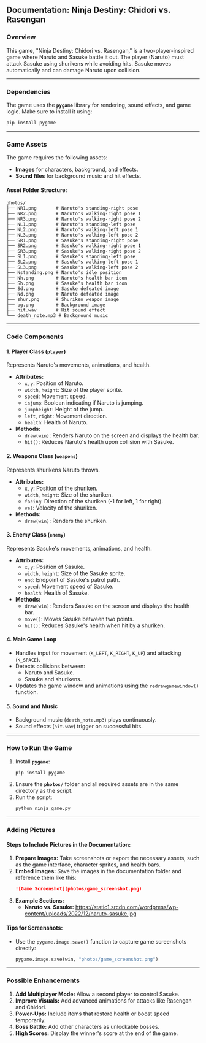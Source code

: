 ## **Documentation: Ninja Destiny: Chidori vs. Rasengan**

### **Overview**
This game, "Ninja Destiny: Chidori vs. Rasengan," is a two-player-inspired game where Naruto and Sasuke battle it out. The player (Naruto) must attack Sasuke using shurikens while avoiding hits. Sasuke moves automatically and can damage Naruto upon collision.

---

### **Dependencies**
The game uses the **`pygame`** library for rendering, sound effects, and game logic. Make sure to install it using:
```bash
pip install pygame
```

---

### **Game Assets**
The game requires the following assets:
- **Images** for characters, background, and effects.
- **Sound files** for background music and hit effects.

#### Asset Folder Structure:
```
photos/
├── NR1.png       # Naruto's standing-right pose
├── NR2.png       # Naruto's walking-right pose 1
├── NR3.png       # Naruto's walking-right pose 2
├── NL1.png       # Naruto's standing-left pose
├── NL2.png       # Naruto's walking-left pose 1
├── NL3.png       # Naruto's walking-left pose 2
├── SR1.png       # Sasuke's standing-right pose
├── SR2.png       # Sasuke's walking-right pose 1
├── SR3.png       # Sasuke's walking-right pose 2
├── SL1.png       # Sasuke's standing-left pose
├── SL2.png       # Sasuke's walking-left pose 1
├── SL3.png       # Sasuke's walking-left pose 2
├── Nstanding.png # Naruto's idle position
├── Nh.png        # Naruto's health bar icon
├── Sh.png        # Sasuke's health bar icon
├── Sd.png        # Sasuke defeated image
├── Nd.png        # Naruto defeated image
├── shur.png      # Shuriken weapon image
├── bg.png        # Background image
├── hit.wav       # Hit sound effect
└── death_note.mp3 # Background music
```

---

### **Code Components**

#### **1. Player Class (`player`)**
Represents Naruto's movements, animations, and health.
- **Attributes:**
  - `x`, `y`: Position of Naruto.
  - `width`, `height`: Size of the player sprite.
  - `speed`: Movement speed.
  - `isjump`: Boolean indicating if Naruto is jumping.
  - `jumpheight`: Height of the jump.
  - `left`, `right`: Movement direction.
  - `health`: Health of Naruto.
- **Methods:**
  - `draw(win)`: Renders Naruto on the screen and displays the health bar.
  - `hit()`: Reduces Naruto's health upon collision with Sasuke.

#### **2. Weapons Class (`weapons`)**
Represents shurikens Naruto throws.
- **Attributes:**
  - `x`, `y`: Position of the shuriken.
  - `width`, `height`: Size of the shuriken.
  - `facing`: Direction of the shuriken (-1 for left, 1 for right).
  - `vel`: Velocity of the shuriken.
- **Methods:**
  - `draw(win)`: Renders the shuriken.

#### **3. Enemy Class (`enemy`)**
Represents Sasuke's movements, animations, and health.
- **Attributes:**
  - `x`, `y`: Position of Sasuke.
  - `width`, `height`: Size of the Sasuke sprite.
  - `end`: Endpoint of Sasuke's patrol path.
  - `speed`: Movement speed of Sasuke.
  - `health`: Health of Sasuke.
- **Methods:**
  - `draw(win)`: Renders Sasuke on the screen and displays the health bar.
  - `move()`: Moves Sasuke between two points.
  - `hit()`: Reduces Sasuke's health when hit by a shuriken.

#### **4. Main Game Loop**
- Handles input for movement (`K_LEFT`, `K_RIGHT`, `K_UP`) and attacking (`K_SPACE`).
- Detects collisions between:
  - Naruto and Sasuke.
  - Sasuke and shurikens.
- Updates the game window and animations using the `redrawgamewindow()` function.

#### **5. Sound and Music**
- Background music (`death_note.mp3`) plays continuously.
- Sound effects (`hit.wav`) trigger on successful hits.

---

### **How to Run the Game**
1. Install **`pygame`**:
   ```bash
   pip install pygame
   ```
2. Ensure the **`photos/`** folder and all required assets are in the same directory as the script.
3. Run the script:
   ```bash
   python ninja_game.py
   ```

---

### **Adding Pictures**

#### **Steps to Include Pictures in the Documentation:**
1. **Prepare Images:** Take screenshots or export the necessary assets, such as the game interface, character sprites, and health bars.
2. **Embed Images:** Save the images in the documentation folder and reference them like this:
   ```markdown
   ![Game Screenshot](photos/game_screenshot.png)
   ```
3. **Example Sections:**
   - **Naruto vs. Sasuke:**
     https://static1.srcdn.com/wordpress/wp-content/uploads/2022/12/naruto-sasuke.jpg

#### **Tips for Screenshots:**
- Use the `pygame.image.save()` function to capture game screenshots directly:
  ```python
  pygame.image.save(win, "photos/game_screenshot.png")
  ```

---

### **Possible Enhancements**
1. **Add Multiplayer Mode:** Allow a second player to control Sasuke.
2. **Improve Visuals:** Add advanced animations for attacks like Rasengan and Chidori.
3. **Power-Ups:** Include items that restore health or boost speed temporarily.
4. **Boss Battle:** Add other characters as unlockable bosses.
5. **High Scores:** Display the winner's score at the end of the game.



